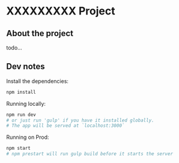 # XXXXXXXXX Project

## About the project
todo...

## Dev notes

Install the dependencies:
```bash
npm install
```
Running locally:
```bash
npm run dev
# or just run 'gulp' if you have it installed globally.
# The app will be served at `localhost:3000`
```

Running on Prod:
```bash
npm start
# npm prestart will run gulp build before it starts the server
```
